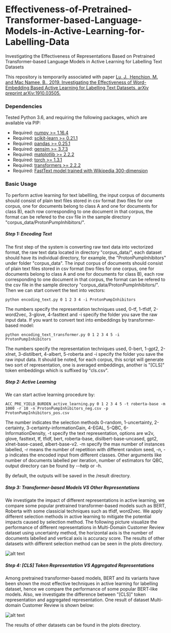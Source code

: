 # Effectiveness-of-Pretrained-Transformer-based-Language-Models-in-Active-Learning-for-Labelling-Data
Investigating the Effectiveness of Representations Based on Pretrained Transformer-based Language Models in Active Learning for Labelling Text Datasets

This repository is temporarily associated with paper [Lu, J., Henchion, M. and Mac Namee, B., 2019. Investigating the Effectiveness of Word-Embedding Based Active Learning for Labelling Text Datasets. arXiv preprint arXiv:1910.03505.](https://arxiv.org/abs/1910.03505)


### Dependencies
Tested Python 3.6, and requiring the following packages, which are available via PIP:

* Required: [numpy >= 1.16.4](http://www.numpy.org/)
* Required: [scikit-learn >= 0.21.1](http://scikit-learn.org/stable/)
* Required: [pandas >= 0.25.1](https://pandas.pydata.org/)
* Required: [gensim >= 3.7.3](https://radimrehurek.com/gensim/)
* Required: [matplotlib >= 2.2.2](https://matplotlib.org/)
* Required: [torch >= 1.3.1](https://pytorch.org/)
* Required: [transformers >= 2.2.2](https://huggingface.co/transformers/)
* Required: [FastText model trained with Wikipedia 300-dimension](https://fasttext.cc/docs/en/pretrained-vectors.html)


### Basic Usage

To perform active learning for text labellling, the input corpus of documents should consist of plain text files stored in csv format (two files for one corpus, one for documents belong to class A and one for documents for class B), each row corresponding to one document in that corpus, the format can be refered to the csv file in the sample directory "corpus_data/ProtonPumpInhibitors/".

##### Step 1: Encoding Text

The first step of the system is converting raw text data into vectorized format, the raw text data located in directory "corpus_data/", each dataset should have its individual directory, for example, the "ProtonPumpInhibitors" under folder "corpus_data".  The input corpus of documents should consist of plain text files stored in csv format (two files for one corpus, one for documents belong to class A and one for documents for class B), each row corresponding to one document in that corpus, the format can be refered to the csv file in the sample directory "corpus_data/ProtonPumpInhibitors/". Then we can start convert the text into vectors:

	python encoding_text.py 0 1 2 3 4 -i ProtonPumpInhibitors

The numbers specify the representation techniques used, 0-tf, 1-tfidf, 2-word2vec, 3-glove, 4-fasttext and -i specify the folder you save the raw input data.
If you want to convert text into embeddings by transformer-based model:

	python encoding_text_transformer.py 0 1 2 3 4 5 -i ProtonPumpInhibitors
	
The numbers specify the representation techniques used, 0-bert, 1-gpt2, 2-xlnet, 3-distilbert, 4-albert, 5-roberta and -i specify the folder you save the raw input data. It should be noted, for each corpus, this script will generate two sort of representation, one is averaged embeddings, another is "[CLS]" token embeddings which is suffixed by "cls.csv".

##### Step 2: Active Learning

We can start active learning procedure by:

	ACC_PRE_YIELD_BURDEN_active_learning.py 0 1 2 3 4 5 -t roberta-base -m 1000 -r 10 -n ProtonPumpInhibitors_neg.csv -p ProtonPumpInhibitors_pos.csv

The number indicates the selection methods 0-random, 1-uncertainty, 2-certainty, 3-certainty-informationGain, 4-EGAL, 5-QBC, 6-InformationDensity, -t specify the text representation, options are w2v, glove, fasttext, tf, tfidf, bert, roberta-base, disilbert-base-uncased, gpt2, xlnet-base-cased, albert-base-v2. 
-m specify the max number of instances labelled, -r means the number of repetition with different random seed, -n, -p indicates the encoded input from different classes. Other arguments like number of documents labelled per iteration, number of estimators for QBC, output directory can be found by --help or -h.

By default, the outputs will be saved in the /result directory.

##### Step 3: Transformer-based Models VS Other Representations

We investigate the impact of different representations in active learning, we compare some popular pretrained transformer-based models such as BERT, Roberta with some classicial techniques such as tfidf, word2vec. We apply different selection methods in active learning to mitigate the potential impacts caused by selection method. The following picture visualize the performance of different representations in Multi-Domain Customer Review dataset using uncertainty method, the horizontal axis is the number of documents labelled and vertical axis is accuracy score. The results of other datasets with different selection method can be seen in the plots directory.

![alt text](https://github.com/GeorgeLuImmortal/Effectiveness-of-Pretrained-Transformer-based-Language-Models-in-Active-Learning-for-Labelling-Data/blob/master/plots/pretrained_Longer_MultidomainCustomerReview_uncertainty.png)


##### Step 4: [CLS] Token Representation VS Aggregated Representations

Among pretrained transformer-based models, BERT and its variants have been shown the most effective techniques in active learning for labelling dataset, hence we compare the performance of some popular BERT-like models. Also, we investigate the difference between "[CLS]" token representation and aggregated representation. One result of dataset Multi-domain Customer Review is shown below:

![alt text](https://github.com/GeorgeLuImmortal/Effectiveness-of-Pretrained-Transformer-based-Language-Models-in-Active-Learning-for-Labelling-Data/blob/master/plots/pretrained_Longer_MultidomainCustomerReview_uncertainty_cls.png)

The results of other datasets can be found in the plots directory.
